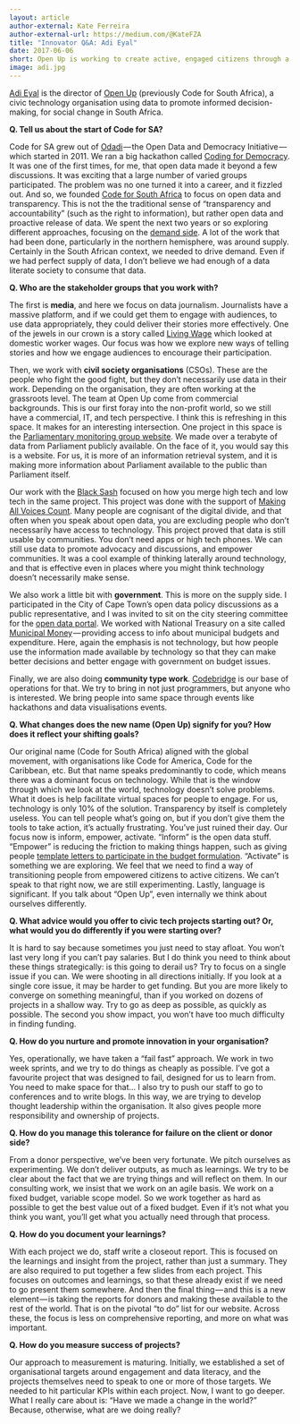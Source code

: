 ```yaml
---
layout: article
author-external: Kate Ferreira
author-external-url: https://medium.com/@KateFZA
title: "Innovator Q&A: Adi Eyal"
date: 2017-06-06
short: Open Up is working to create active, engaged citizens through a focus on transparency and data literacy.
image: adi.jpg
---
```


[Adi Eyal](https://www.linkedin.com/in/adi-eyal-a4759a23/) is the director of [Open Up](https://openup.org.za/) (previously Code for South Africa), a civic technology organisation using data to promote informed decision-making, for social change in South Africa.

**Q. Tell us about the start of Code for SA?**

Code for SA grew out of [Odadi](https://groups.google.com/forum/#!forum/odadi) — the Open Data and Democracy Initiative — which started in 2011. We ran a big hackathon called [Coding for Democracy](https://blog.okfn.org/2012/08/16/the-very-first-open-data-and-democracy-initiative-hackathon-south-africa/). It was one of the first times, for me, that open data made it beyond a few discussions. It was exciting that a large number of varied groups participated. The problem was no one turned it into a career, and it fizzled out. And so, we founded [Code for South Africa](http://code4sa.org/) to focus on open data and transparency. This is not the the traditional sense of “transparency and accountability” (such as the right to information), but rather open data and proactive release of data. We spent the next two years or so exploring different approaches, focusing on the [demand side](https://medium.com/civictech/listen-up-before-opening-up-what-data-do-people-want-a55baf51bfd5). A lot of the work that had been done, particularly in the northern hemisphere, was around supply. Certainly in the South African context, we needed to drive demand. Even if we had perfect supply of data, I don’t believe we had enough of a data literate society to consume that data.

**Q. Who are the stakeholder groups that you work with?**

The first is **media**, and here we focus on data journalism. Journalists have a massive platform, and if we could get them to engage with audiences, to use data appropriately, they could deliver their stories more effectively. One of the jewels in our crown is a story called [Living Wage](http://livingwage.code4sa.org/) which looked at domestic worker wages. Our focus was how we explore new ways of telling stories and how we engage audiences to encourage their participation.

Then, we work with **civil society organisations** (CSOs). These are the people who fight the good fight, but they don’t necessarily use data in their work. Depending on the organisation, they are often working at the grassroots level. The team at Open Up come from commercial backgrounds. This is our first foray into the non-profit world, so we still have a commercial, IT, and tech perspective. I think this is refreshing in this space. It makes for an interesting intersection. One project in this space is the [Parliamentary monitoring group website](https://pmg.org.za/). We made over a terabyte of data from Parliament publicly available. On the face of it, you would say this is a website. For us, it is more of an information retrieval system, and it is making more information about Parliament available to the public than Parliament itself.

Our work with the [Black Sash](https://www.youtube.com/watch?v=Bdi2kDt4Ieo) focused on how you merge high tech and low tech in the same project. This project was done with the support of [Making All Voices Count](http://www.makingallvoicescount.org/). Many people are cognisant of the digital divide, and that often when you speak about open data, you are excluding people who don’t necessarily have access to technology. This project proved that data is still usable by communities. You don’t need apps or high tech phones. We can still use data to promote advocacy and discussions, and empower communities. It was a cool example of thinking laterally around technology, and that is effective even in places where you might think technology doesn’t necessarily make sense.

We also work a little bit with **government**. This is more on the supply side. I participated in the City of Cape Town’s open data policy discussions as a public representative, and I was invited to sit on the city steering committee for the [open data portal](https://web1.capetown.gov.za/web1/opendataportal/Default). We worked with National Treasury on a site called [Municipal Money](https://municipalmoney.gov.za/) — providing access to info about municipal budgets and expenditure. Here, again the emphasis is not technology, but how people use the information made available by technology so that they can make better decisions and better engage with government on budget issues.

Finally, we are also doing **community type work**. [Codebridge](https://codebridge.org.za/) is our base of operations for that. We try to bring in not just programmers, but anyone who is interested. We bring people into same space through events like hackathons and data visualisations events.

**Q. What changes does the new name (Open Up) signify for you? How does it reflect your shifting goals?**

Our original name (Code for South Africa) aligned with the global movement, with organisations like Code for America, Code for the Caribbean, etc. But that name speaks predominantly to code, which means there was a dominant focus on technology. While that is the window through which we look at the world, technology doesn’t solve problems. What it does is help facilitate virtual spaces for people to engage. For us, technology is only 10% of the solution. Transparency by itself is completely useless. You can tell people what’s going on, but if you don’t give them the tools to take action, it’s actually frustrating. You’ve just ruined their day. Our focus now is inform, empower, activate. “Inform” is the open data stuff. “Empower” is reducing the friction to making things happen, such as giving people [template letters to participate in the budget formulation](http://vote4thebudget.org/). “Activate” is something we are exploring. We feel that we need to find a way of transitioning people from empowered citizens to active citizens. We can’t speak to that right now, we are still experimenting. Lastly, language is significant. If you talk about “Open Up”, even internally we think about ourselves differently.

**Q. What advice would you offer to civic tech projects starting out? Or, what would you do differently if you were starting over?**

It is hard to say because sometimes you just need to stay afloat. You won’t last very long if you can’t pay salaries. But I do think you need to think about these things strategically: is this going to derail us? Try to focus on a single issue if you can. We were shooting in all directions initially. If you look at a single core issue, it may be harder to get funding. But you are more likely to converge on something meaningful, than if you worked on dozens of projects in a shallow way. Try to go as deep as possible, as quickly as possible. The second you show impact, you won’t have too much difficulty in finding funding.

**Q. How do you nurture and promote innovation in your organisation?**

Yes, operationally, we have taken a “fail fast” approach. We work in two week sprints, and we try to do things as cheaply as possible. I’ve got a favourite project that was designed to fail, designed for us to learn from. You need to make space for that… I also try to push our staff to go to conferences and to write blogs. In this way, we are trying to develop thought leadership within the organisation. It also gives people more responsibility and ownership of projects.

**Q. How do you manage this tolerance for failure on the client or donor side?**

From a donor perspective, we’ve been very fortunate. We pitch ourselves as experimenting. We don’t deliver outputs, as much as learnings. We try to be clear about the fact that we are trying things and will reflect on them. In our consulting work, we insist that we work on an agile basis. We work on a fixed budget, variable scope model. So we work together as hard as possible to get the best value out of a fixed budget. Even if it’s not what you think you want, you’ll get what you actually need through that process.

**Q. How do you document your learnings?**

With each project we do, staff write a closeout report. This is focused on the learnings and insight from the project, rather than just a summary. They are also required to put together a few slides from each project. This focuses on outcomes and learnings, so that these already exist if we need to go present them somewhere. And then the final thing — and this is a new element — is taking the reports for donors and making these available to the rest of the world. That is on the pivotal “to do” list for our website. Across these, the focus is less on comprehensive reporting, and more on what was important.

**Q. How do you measure success of projects?**

Our approach to measurement is maturing. Initially, we established a set of organisational targets around engagement and data literacy, and the projects themselves need to speak to one or more of those targets. We needed to hit particular KPIs within each project. Now, I want to go deeper. What I really care about is: “Have we made a change in the world?” Because, otherwise, what are we doing really?


